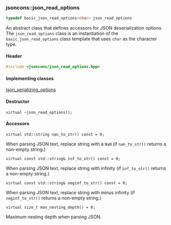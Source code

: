 ### jsoncons::json_read_options

```c++
typedef basic_json_read_options<char> json_read_options
```

An abstract class that defines accessors for JSON deserialization options. The `json_read_options` class is an instantiation of the `basic_json_read_options` class template that uses `char` as the character type.

#### Header
```c++
#include <jsoncons/json_read_options.hpp>
```

#### Implementing classes

[json_serializing_options](json_serializing_options.md)

#### Destructor

    virtual ~json_read_options();

#### Accessors

    virtual std::string nan_to_str() const = 0;
When parsing JSON text, replace string with a `NaN` (if `nan_to_str()` returns a non-empty string.)

    virtual const std::string& inf_to_str() const = 0; 
When parsing JSON text, replace string with infinity (if `inf_to_str()` returns a non-empty string.)

    virtual const std::string& neginf_to_str() const = 0; 
When parsing JSON text, replace string with minus infinity (if `neginf_to_str()` returns a non-empty string.)

    virtual size_t max_nesting_depth() = 0;
 Maximum nesting depth when parsing JSON.

